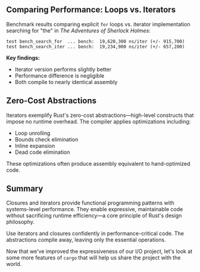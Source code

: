 ## Comparing Performance: Loops vs. Iterators

Benchmark results comparing explicit `for` loops vs. iterator implementation searching for "the" in *The Adventures of Sherlock Holmes*:

```text
test bench_search_for  ... bench:  19,620,300 ns/iter (+/- 915,700)
test bench_search_iter ... bench:  19,234,900 ns/iter (+/- 657,200)
```

**Key findings:**
- Iterator version performs slightly better
- Performance difference is negligible  
- Both compile to nearly identical assembly

## Zero-Cost Abstractions

Iterators exemplify Rust's zero-cost abstractions—high-level constructs that impose no runtime overhead. The compiler applies optimizations including:

- Loop unrolling
- Bounds check elimination  
- Inline expansion
- Dead code elimination

These optimizations often produce assembly equivalent to hand-optimized code.

## Summary

Closures and iterators provide functional programming patterns with systems-level performance. They enable expressive, maintainable code without sacrificing runtime efficiency—a core principle of Rust's design philosophy.

Use iterators and closures confidently in performance-critical code. The abstractions compile away, leaving only the essential operations.

Now that we've improved the expressiveness of our I/O project, let's look at
some more features of `cargo` that will help us share the project with the
world.
